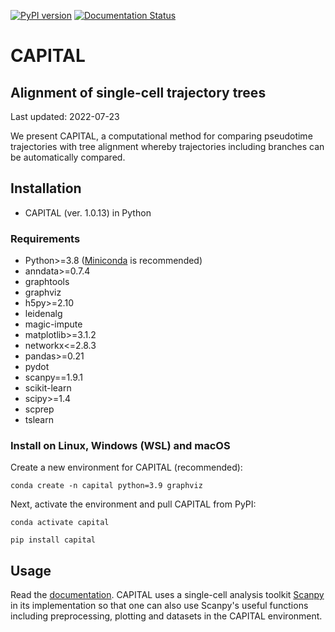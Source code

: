 [![PyPI version](https://badge.fury.io/py/capital.svg)](https://badge.fury.io/py/capital)
[![Documentation Status](https://readthedocs.org/projects/capital/badge/?version=latest)](https://capital.readthedocs.io/en/latest/?badge=latest)

# CAPITAL

## Alignment of single-cell trajectory trees

Last updated: 2022-07-23

We present CAPITAL, a computational method for comparing pseudotime trajectories with tree alignment whereby trajectories including branches can be automatically compared.

## Installation
* CAPITAL (ver. 1.0.13) in Python

### Requirements
* Python>=3.8 ([Miniconda](https://docs.conda.io/en/latest/miniconda.html) is recommended)
* anndata>=0.7.4
* graphtools
* graphviz
* h5py>=2.10
* leidenalg
* magic-impute
* matplotlib>=3.1.2
* networkx<=2.8.3
* pandas>=0.21
* pydot
* scanpy==1.9.1
* scikit-learn
* scipy>=1.4
* scprep
* tslearn

### Install on Linux, Windows (WSL) and macOS
Create a new environment for CAPITAL (recommended):
```
conda create -n capital python=3.9 graphviz
```
Next, activate the environment and pull CAPITAL from PyPI:
```
conda activate capital
```
```
pip install capital
```

## Usage
Read the [documentation](https://capital.readthedocs.io/en/latest/). CAPITAL uses a single-cell analysis toolkit [Scanpy](https://scanpy.readthedocs.io/en/latest/index.html) in its implementation so that one can also use Scanpy's useful functions including preprocessing, plotting and datasets in the CAPITAL environment.